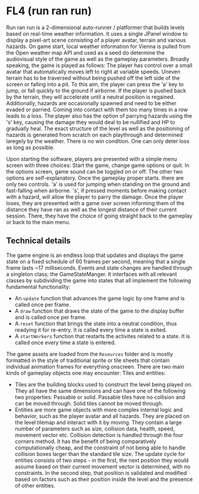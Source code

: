 # FL4 (run ran run)

Run ran run is a 2-dimensional auto-runner / platformer that builds levels based on real-time weather information. 
It uses a single JPanel window to display a pixel-art scene consisting of a player avatar, terrain and various hazards. On game start, local weather information for Vienna is pulled from the Open weather map API and used as a seed do determine the audiovisual style of the game as well as the gameplay parameters. Broadly speaking, the game is played as follows: The player has control over a small avatar that automatically moves left to right at variable speeds. Uneven terrain has to be traversed without being pushed off the left side of the screen or falling into a pit. To this aim, the player can press the 'a' key to jump, or fall quickly to the ground if airborne. If the player is pushed back by the terrain, they will accelerate until a neutral position is regained. Additionally, hazards are occasionally spawned and need to be either evaded or parried. Coming into contact with them too many times in a row leads to a loss. The player also has the option of parrying hazards using the 's' key, causing the damage they would deal to be nullified and HP to gradually heal. The exact structure of the level as well as the positioning of hazards is generated from scratch on each playthrough and determined laregely by the weather. There is no win condition. One can only deter loss as long as possible.

Upon starting the software, players are presented with a simple menu screen with three choices: Start the game, change game options or quit. In the options screen, game sound can be toggled on or off. The other two options are self-explanatory. Once the gameplay proper starts. there are only two controls. 'a' is used for jumping when standing on the ground and fast-falling when airborne. 's', if pressed moments before making contact with a hazard, will allow the player to parry the damage. Once the player loses, they are presented with a game over screen informing them of the distance they have ran as well as the longest distance of their current session. There, they have the choice of going straight back to the gameplay or back to the main menu.



## Technical details

The game engine is an endless loop that updates and displays the game state on a fixed schedule of 60 frames per second, meaning that a single frame lasts ~17 milliseconds. Events and state changes are handled through a singleton class; the GameStateManger. It interfaces with all relevant classes by subdividing the game into states that all implement the following fundamental functionality:

 - An `update` function that advances the game logic by one frame and is called once per frame.
 - A `draw` function that draws the state of the game to the display buffer and is called once per frame.
 - A `reset` function that brings the state into a neutral condition, thus readying it for re-entry. It is called every time a state is exited.
 - A `startWorkers` function that restarts the activites related to a state. It is called once every time a state is entered. 
 
 The game assets are loaded from the `Resources` folder and is mostly formatted in the style of traditional sprite or tile sheets that contain individual animation frames for everything onscreen. There are two main kinds of gameplay objects one may encounter: Tiles and entities:

 - Tiles are the building blocks used to construct the level being played on. They all have the same dimensions and can have one of the following two properties: Passable or solid. Passable tiles have no collision and can be moved through. Solid tiles cannot be moved through.
 - Entities are more game objects with more complex internal logic and behavior, such as the player avatar and all hazards. They are placed on the level tilemap and interact with it by moving. They contain a large number of parameters such as size, collision data, health, speed, movement vector etc. Collision detection is handled through the four corners method. It has the benefit of being comparatively computationally cheap, and the constraint of not being able to handle collision boxes larger than the standard tile size. The update cycle for entities consists of two steps - in the first, the next position they would assume based on their current movement vector is determined, with no constraints. In the second step, that position is validated and modified based on factors such as their position inside the level and the presence of other entities.
